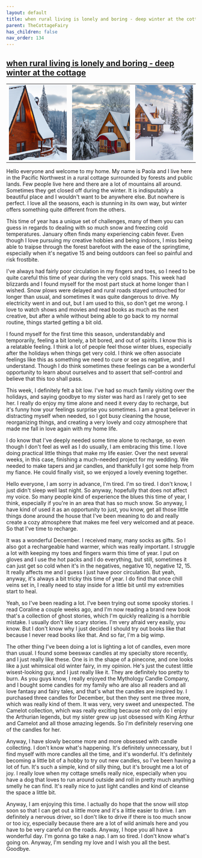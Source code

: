 ```yaml
---
layout: default
title: when rural living is lonely and boring - deep winter at the cottage
parent: TheCottageFairy
has_children: false
nav_order: 134
---
```


## [when rural living is lonely and boring - deep winter at the cottage](https://www.youtube.com/watch?v=EkndppFl7wA)

<div>
<table align="center">
	<tr>
		<td align="center">
			<img src="../../assets/cottage_fairy_ai_generated_photos/when_rural_living_is_lonely_and_boring_-_deep_winter_at_the_cottage-[EkndppFl7wA]/generated_00.png" height="200" width="200"/>
		</td>
		<td align="center">
			<img src="../../assets/cottage_fairy_ai_generated_photos/when_rural_living_is_lonely_and_boring_-_deep_winter_at_the_cottage-[EkndppFl7wA]/generated_01.png" height="200" width="200"/>
		</td>
		<td align="center">
			<img src="../../assets/cottage_fairy_ai_generated_photos/when_rural_living_is_lonely_and_boring_-_deep_winter_at_the_cottage-[EkndppFl7wA]/generated_02.png" height="200" width="200"/>
		</td>
	</tr>
</table>
</div>

Hello everyone and welcome to my home. My name is Paola and I live here in the Pacific Northwest in a rural cottage surrounded by forests and public lands. Few people live here and there are a lot of mountains all around. Sometimes they get closed off during the winter. It is indisputably a beautiful place and I wouldn't want to be anywhere else. But nowhere is perfect. I love all the seasons, each is stunning in its own way, but winter offers something quite different from the others.

This time of year has a unique set of challenges, many of them you can guess in regards to dealing with so much snow and freezing cold temperatures. January often finds many experiencing cabin fever. Even though I love pursuing my creative hobbies and being indoors, I miss being able to traipse through the forest barefoot with the ease of the springtime, especially when it's negative 15 and being outdoors can feel so painful and risk frostbite.

I've always had fairly poor circulation in my fingers and toes, so I need to be quite careful this time of year during the very cold snaps. This week had blizzards and I found myself for the most part stuck at home longer than I wished. Snow plows were delayed and rural roads stayed untouched for longer than usual, and sometimes it was quite dangerous to drive. My electricity went in and out, but I am used to this, so don't get me wrong. I love to watch shows and movies and read books as much as the next creative, but after a while without being able to go back to my normal routine, things started getting a bit old.

I found myself for the first time this season, understandably and temporarily, feeling a bit lonely, a bit bored, and out of spirits. I know this is a relatable feeling. I think a lot of people feel those winter blues, especially after the holidays when things get very cold. I think we often associate feelings like this as something we need to cure or see as negative, and I understand. Though I do think sometimes these feelings can be a wonderful opportunity to learn about ourselves and to assert that self-control and believe that this too shall pass.

This week, I definitely felt a bit low. I've had so much family visiting over the holidays, and saying goodbye to my sister was hard as I rarely get to see her. I really do enjoy my time alone and need it every day to recharge, but it's funny how your feelings surprise you sometimes. I am a great believer in distracting myself when needed, so I got busy cleaning the house, reorganizing things, and creating a very lovely and cozy atmosphere that made me fall in love again with my home life.

I do know that I've deeply needed some time alone to recharge, so even though I don't feel as well as I do usually, I am embracing this time. I love doing practical little things that make my life easier. Over the next several weeks, in this case, finishing a much-needed project for my wedding. We needed to make tapers and jar candles, and thankfully I got some help from my fiance. He could finally visit, so we enjoyed a lovely evening together.

Hello everyone, I am sorry in advance, I'm tired. I'm so tired. I don't know, I just didn't sleep well last night. So anyway, hopefully that does not affect my voice. So many people kind of experience the blues this time of year, I think, especially if you're in an area that has so much snow. So anyway, I have kind of used it as an opportunity to just, you know, get all those little things done around the house that I've been meaning to do and really create a cozy atmosphere that makes me feel very welcomed and at peace. So that I've time to recharge.

It was a wonderful December. I received many, many socks as gifts. So I also got a rechargeable hand warmer, which was really important. I struggle a lot with keeping my toes and fingers warm this time of year. I put on gloves and I use the hot packs and I do everything, but still, sometimes it can just get so cold when it's in the negatives, negative 10, negative 12, 15. It really affects me and I guess I just have poor circulation. But yeah, anyway, it's always a bit tricky this time of year. I do find that once chill veins set in, I really need to stay inside for a little bit until my extremities start to heal.

Yeah, so I've been reading a lot. I've been trying out some spooky stories. I read Coraline a couple weeks ago, and I'm now reading a brand new book that's a collection of ghost stories, which I'm quickly realizing is a horrible mistake. I usually don't like scary stories. I'm very afraid very easily, you know. But I don't know why I just decided I should try out books like that because I never read books like that. And so far, I'm a big wimp.

The other thing I've been doing a lot is lighting a lot of candles, even more than usual. I found some beeswax candles at my specialty store recently, and I just really like these. One is in the shape of a pinecone, and one looks like a just whimsical old winter fairy, in my opinion. He's just the cutest little wisest-looking guy, and I just really like it. They are definitely too pretty to burn. As you guys know, I really enjoyed the Mythology Candle Company, and I bought some candles for my family who are also all readers and all love fantasy and fairy tales, and that's what the candles are inspired by. I purchased three candles for December, but then they sent me three more, which was really kind of them. It was very, very sweet and unexpected. The Camelot collection, which was really exciting because not only do I enjoy the Arthurian legends, but my sister grew up just obsessed with King Arthur and Camelot and all those amazing legends. So I'm definitely reserving one of the candles for her.

Anyway, I have slowly become more and more obsessed with candle collecting. I don't know what's happening. It's definitely unnecessary, but I find myself with more candles all the time, and it's wonderful. It's definitely becoming a little bit of a hobby to try out new candles, so I've been having a lot of fun. It's such a simple, kind of silly thing, but it's brought me a lot of joy. I really love when my cottage smells really nice, especially when you have a dog that loves to run around outside and roll in pretty much anything smelly he can find. It's really nice to just light candles and kind of cleanse the space a little bit.

Anyway, I am enjoying this time. I actually do hope that the snow will stop soon so that I can get out a little more and it's a little easier to drive. I am definitely a nervous driver, so I don't like to drive if there is too much snow or too icy, especially because there are a lot of wild animals here and you have to be very careful on the roads. Anyway, I hope you all have a wonderful day. I'm gonna go take a nap. I am so tired. I don't know what's going on. Anyway, I'm sending my love and I wish you all the best. Goodbye.